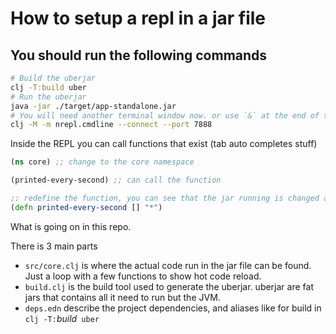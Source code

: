 # How to setup a repl in a jar file

## You should run the following commands

```bash
# Build the uberjar
clj -T:build uber
# Run the uberjar
java -jar ./target/app-standalone.jar
# You will need another terminal window now. or use `&` at the end of the previous command
clj -M -m nrepl.cmdline --connect --port 7888
```

Inside the REPL you can call functions that exist (tab auto completes stuff)
```clojure
(ns core) ;; change to the core namespace

(printed-every-second) ;; can call the function

;; redefine the function, you can see that the jar running is changed as well.
(defn printed-every-second [] "*") 
```

What is going on in this repo.

There is 3 main parts

* `src/core.clj` is where the actual code run in the jar file can be found. Just a loop with a few functions to show hot code reload.
* `build.clj` is the build tool used to generate the uberjar. uberjar are fat jars that contains all it need to run but the JVM.
* `deps.edn` describe the project dependencies, and aliases like for build in `clj -T:`*build*` uber`


